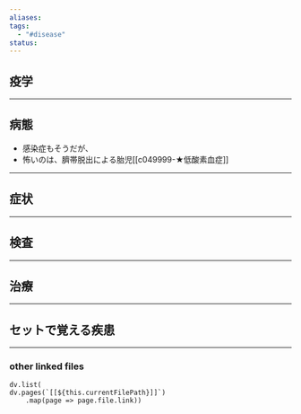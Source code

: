 ```yaml
---
aliases: 
tags:
  - "#disease"
status:
---
```

## 疫学
---
## 病態
- 感染症もそうだが、
- 怖いのは、臍帯脱出による胎児[[c049999-★低酸素血症]]

---
## 症状
---
## 検査
---
## 治療
---
## セットで覚える疾患
---
### other linked files
```dataviewjs
dv.list(
dv.pages(`[[${this.currentFilePath}]]`)
	.map(page => page.file.link))
```
